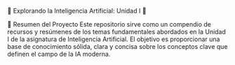 🤖 Explorando la Inteligencia Artificial: Unidad I 🧠

📘 Resumen del Proyecto
Este repositorio sirve como un compendio de recursos y resúmenes de los temas fundamentales abordados en la Unidad I de la asignatura de Inteligencia Artificial. El objetivo es proporcionar una base de conocimiento sólida, clara y concisa sobre los conceptos clave que definen el campo de la IA moderna.

